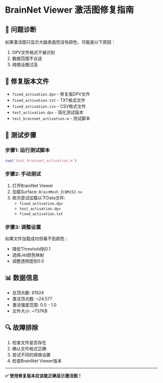 # BrainNet Viewer 激活图修复指南

## 🔧 问题诊断
如果激活图只显示大脑表面而没有颜色，可能是以下原因：
1. DPV文件格式不被识别
2. 数据范围不合适
3. 阈值设置过高

## 📁 修复版本文件
- `fixed_activation.dpv` - 修复版DPV文件
- `fixed_activation.txt` - TXT格式文件
- `fixed_activation.csv` - CSV格式文件
- `test_activation.dpv` - 简化测试版本
- `test_brainnet_activation.m` - 测试脚本

## 🚀 测试步骤

### 步骤1: 运行测试脚本
```matlab
run('test_brainnet_activation.m')
```

### 步骤2: 手动测试
1. 打开BrainNet Viewer
2. 加载Surface: `BrainMesh_ICBM152.nv`
3. 依次尝试加载以下Data文件:
   - `fixed_activation.dpv`
   - `test_activation.dpv`
   - `fixed_activation.txt`

### 步骤3: 调整设置
如果文件加载成功但看不到颜色：
- 降低Threshold到0.1
- 选择Jet颜色映射
- 调整透明度到0.5

## 📊 数据信息
- 总顶点数: 81924
- 激活顶点数: ~24,577
- 激活强度范围: 0.0 - 1.0
- 文件大小: ~737KB

## 🔍 故障排除
1. 检查文件是否存在
2. 确认文件格式正确
3. 尝试不同的阈值设置
4. 检查BrainNet Viewer版本

---
**✅ 使用修复版本应该能正确显示激活图！**
